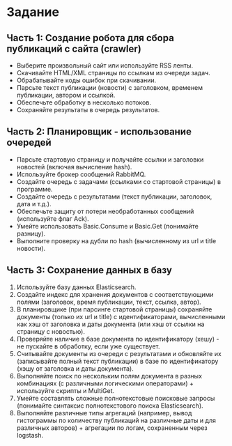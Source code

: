 # Задание

## Часть 1: Создание робота для сбора публикаций с сайта (crawler)

- Выберите произвольный сайт или используйте RSS ленты.
- Скачивайте HTML/XML страницы по ссылкам из очереди задач.
- Обрабатывайте коды ошибок при скачивании.
- Парсьте текст публикации (новости) с заголовком, временем публикации, автором и ссылкой.
- Обеспечьте обработку в несколько потоков.
- Сохраняйте результаты в очередь результатов.

## Часть 2: Планировщик - использование очередей

- Парсьте стартовую страницу и получайте ссылки и заголовки новостей (включая вычисление hash).
- Используйте брокер сообщений RabbitMQ.
- Создайте очередь с задачами (ссылками со стартовой страницы) в программе.
- Создайте очередь с результатами (текст публикации, заголовок, дата и т.д.).
- Обеспечьте защиту от потери необработанных сообщений (используйте флаг Ack).
- Умейте использовать Basic.Consume и Basic.Get (понимайте разницу).
- Выполните проверку на дубли по hash (вычисленному из url и title новости).

## Часть 3: Сохранение данных в базу

1. Используйте базу данных Elasticsearch.
2. Создайте индекс для хранения документов с соответствующими полями (заголовок, время публикации, текст, ссылка, автор).
3. В планировщике (при парсинге стартовой страницы) сохраняйте документы (только их url и title) с идентификаторами, вычисленными как хэш от заголовка и даты документа (или хэш от ссылки на страницу с новостью).
4. Проверяйте наличие в базе документа по идентификатору (хешу) - не пускайте в обработку, если уже существует.
5. Считывайте документы из очереди с результатами и обновляйте их (записывайте полный текст публикации) в базе по идентификатору (хэшу от заголовка и даты документа).
6. Выполняйте поиск по нескольким полям документа в разных комбинациях (с различными логическими операторами) + используйте скрипты и MultiGet.
7. Умейте составлять сложные полнотекстовые поисковые запросы (понимайте синтаксис полнотекстового поиска Elasticsearch).
8. Выполняйте различные типы агрегаций (например, вывод гистограммы по количеству публикаций на различные даты и для различных авторов) + агрегации по логам, сохраненным через logstash.

